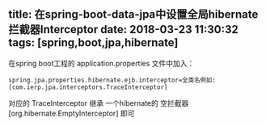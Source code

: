 title: 在spring-boot-data-jpa中设置全局hibernate拦截器Interceptor
date: 2018-03-23 11:30:32
tags: [spring,boot,jpa,hibernate]
---
在spring boot工程的 application.properties 文件中加入：
```
spring.jpa.properties.hibernate.ejb.interceptor=全类名例如:[com.ierp.jpa.interceptors.TraceInterceptor]
```
对应的 TraceInterceptor 继承 一个hibernate的 空拦截器[org.hibernate.EmptyInterceptor] 即可

